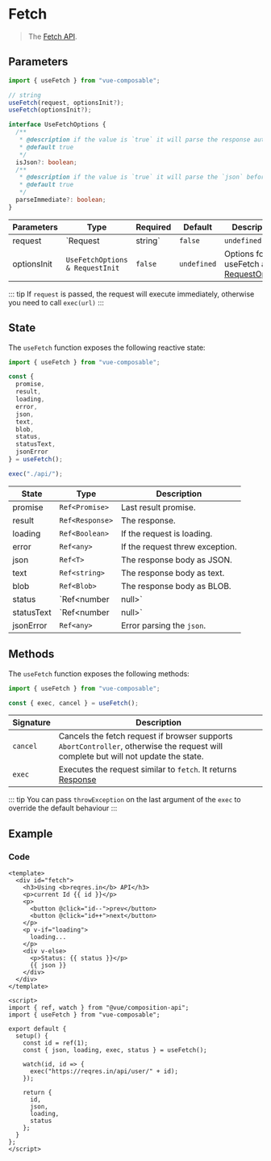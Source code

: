 # Fetch

> The [Fetch API](https://developer.mozilla.org/en-US/docs/Web/API/Fetch).

## Parameters

```ts
import { useFetch } from "vue-composable";

// string
useFetch(request, optionsInit?);
useFetch(optionsInit?);

interface UseFetchOptions {
  /**
   * @description if the value is `true` it will parse the response automatically `json`
   * @default true
   */
  isJson?: boolean;
  /**
   * @description if the value is `true` it will parse the `json` before resolving the promise
   * @default true
   */
  parseImmediate?: boolean;
}

```

| Parameters  | Type                            | Required | Default     | Description                                                                                                       |
| ----------- | ------------------------------- | -------- | ----------- | ----------------------------------------------------------------------------------------------------------------- |
| request     | `Request|string`                | `false`  | `undefined` | [Request](https://developer.mozilla.org/en-US/docs/Web/API/Request) for the first request                         |
| optionsInit | `UseFetchOptions & RequestInit` | `false`  | `undefined` | Options for useFetch and [RequestOptions](https://developer.mozilla.org/en-US/docs/Web/API/Fetch_API/Using_Fetch) |

::: tip
If `request` is passed, the request will execute immediately, otherwise you need to call `exec(url)`
:::

## State

The `useFetch` function exposes the following reactive state:

```js
import { useFetch } from "vue-composable";

const {
  promise,
  result,
  loading,
  error,
  json,
  text,
  blob,
  status,
  statusText,
  jsonError
} = useFetch();

exec("./api/");
```

| State      | Type                 | Description                             |
| ---------- | -------------------- | --------------------------------------- |
| promise    | `Ref<Promise>`       | Last result promise.                    |
| result     | `Ref<Response>`      | The response.                           |
| loading    | `Ref<Boolean>`       | If the request is loading.              |
| error      | `Ref<any>`           | If the request threw exception.         |
| json       | `Ref<T>`             | The response body as JSON.              |
| text       | `Ref<string>`        | The response body as text.              |
| blob       | `Ref<Blob>`          | The response body as BLOB.              |
| status     | `Ref<number | null>` | The HTTP status code.                   |
| statusText | `Ref<number | null>` | The HTTP status text, eg: "OK" for 200. |
| jsonError  | `Ref<any>`           | Error parsing the `json`.               |

## Methods

The `useFetch` function exposes the following methods:

```js
import { useFetch } from "vue-composable";

const { exec, cancel } = useFetch();
```

| Signature | Description                                                                                                                         |
| --------- | ----------------------------------------------------------------------------------------------------------------------------------- |
| `cancel`  | Cancels the fetch request if browser supports `AbortController`, otherwise the request will complete but will not update the state. |
| `exec`    | Executes the request similar to `fetch`. It returns [Response](https://developer.mozilla.org/en-US/docs/Web/API/Response)           |

::: tip
You can pass `throwException` on the last argument of the `exec` to override the default behaviour
:::

## Example

<fetch-example/>

### Code

```vue
<template>
  <div id="fetch">
    <h3>Using <b>reqres.in</b> API</h3>
    <p>current Id {{ id }}</p>
    <p>
      <button @click="id--">prev</button>
      <button @click="id++">next</button>
    </p>
    <p v-if="loading">
      loading...
    </p>
    <div v-else>
      <p>Status: {{ status }}</p>
      {{ json }}
    </div>
  </div>
</template>

<script>
import { ref, watch } from "@vue/composition-api";
import { useFetch } from "vue-composable";

export default {
  setup() {
    const id = ref(1);
    const { json, loading, exec, status } = useFetch();

    watch(id, id => {
      exec("https://reqres.in/api/user/" + id);
    });

    return {
      id,
      json,
      loading,
      status
    };
  }
};
</script>
```

